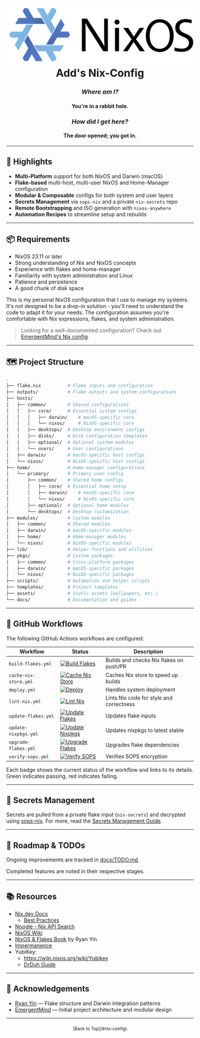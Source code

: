 <div align="center">
  <h1>
    <img width=600" src="docs/nixos.svg" /><br />
    Add's Nix-Config
  </h1>

  <h3><em>Where am I?</em></h3>
  <h4>You're in a rabbit hole.</h4>

  <h3><em>How did I get here?</em></h3>
  <h4>The door opened; you got in.</h4>
</div>

---

## 🚀 Highlights

- **Multi-Platform** support for both NixOS and Darwin (macOS)
- **Flake-based** multi-host, multi-user NixOS and Home-Manager configuration
- **Modular & Composable** configs for both system and user layers
- **Secrets Management** via `sops-nix` and a private `nix-secrets` repo
- **Remote Bootstrapping** and ISO generation with `nixos-anywhere`
- **Automation Recipes** to streamline setup and rebuilds

---

## 📦 Requirements

- NixOS 23.11 or later
- Strong understanding of Nix and NixOS concepts
- Experience with flakes and home-manager
- Familiarity with system administration and Linux
- Patience and persistence
- A good chunk of disk space

This is my personal NixOS configuration that I use to manage my systems. It's not designed to be a drop-in solution - you'll need to understand the code to adapt it for your needs. The configuration assumes you're comfortable with Nix expressions, flakes, and system administration.

> Looking for a well-documented configuration? Check out [EmergentMind's Nix config](https://github.com/EmergentMind/nix-config/tree/dev).

---

## 🗺️ Project Structure

```sh
.
├── flake.nix          # Flake inputs and configuration
├── outputs/           # Flake outputs and system configurations
├── hosts/
│   ├── common/        # Shared configurations
│   │   ├── core/      # Essential system configs
│   │   │   ├── darwin/    # macOS-specific core
│   │   │   └── nixos/     # NixOS-specific core
│   │   ├── desktops/  # Desktop environment configs
│   │   ├── disks/     # Disk configuration templates
│   │   ├── optional/  # Optional system modules
│   │   └── users/     # User configurations
│   ├── darwin/        # macOS-specific host configs
│   └── nixos/         # NixOS-specific host configs
├── home/              # Home-manager configurations
│   └── primary/       # Primary user config
│       ├── common/    # Shared home configs
│       │   ├── core/  # Essential home setup
│       │   ├── darwin/    # macOS-specific core
│       │   └── nixos/     # NixOS-specific core
│       ├── optional/  # Optional home modules
│       └── desktops/  # Desktop customization
├── modules/           # Custom modules
│   ├── common/        # Shared modules
│   ├── darwin/        # macOS-specific modules
│   ├── home/          # Home-manager modules
│   └── nixos/         # NixOS-specific modules
├── lib/               # Helper functions and utilities
├── pkgs/              # Custom packages
│   ├── common/        # Cross-platform packages
│   ├── darwin/        # macOS-specific packages
│   └── nixos/         # NixOS-specific packages
├── scripts/           # Automation and helper scripts
├── templates/         # Project templates
├── assets/            # Static assets (wallpapers, etc.)
└── docs/              # Documentation and guides
```

---

## 🔄 GitHub Workflows

The following GitHub Actions workflows are configured:

| Workflow | Status | Description |
|----------|---------|-------------|
| `build-flakes.yml` | [![Build Flakes](https://github.com/addg0/nix-config/actions/workflows/build-flakes.yml/badge.svg)](https://github.com/addg0/nix-config/actions/workflows/build-flakes.yml) | Builds and checks Nix flakes on push/PR |
| `cache-nix-store.yml` | [![Cache Nix Store](https://github.com/addg0/nix-config/actions/workflows/cache-nix-store.yml/badge.svg)](https://github.com/addg0/nix-config/actions/workflows/cache-nix-store.yml) | Caches Nix store to speed up builds |
| `deploy.yml` | [![Deploy](https://github.com/addg0/nix-config/actions/workflows/deploy.yml/badge.svg)](https://github.com/addg0/nix-config/actions/workflows/deploy.yml) | Handles system deployment |
| `lint-nix.yml` | [![Lint Nix](https://github.com/addg0/nix-config/actions/workflows/lint-nix.yml/badge.svg)](https://github.com/addg0/nix-config/actions/workflows/lint-nix.yml) | Lints Nix code for style and correctness |
| `update-flakes.yml` | [![Update Flakes](https://github.com/addg0/nix-config/actions/workflows/update-flakes.yml/badge.svg)](https://github.com/addg0/nix-config/actions/workflows/update-flakes.yml) | Updates flake inputs |
| `update-nixpkgs.yml` | [![Update Nixpkgs](https://github.com/addg0/nix-config/actions/workflows/update-nixpkgs.yml/badge.svg)](https://github.com/addg0/nix-config/actions/workflows/update-nixpkgs.yml) | Updates nixpkgs to latest stable |
| `upgrade-flakes.yml` | [![Upgrade Flakes](https://github.com/addg0/nix-config/actions/workflows/upgrade-flakes.yml/badge.svg)](https://github.com/addg0/nix-config/actions/workflows/upgrade-flakes.yml) | Upgrades flake dependencies |
| `verify-sops.yml` | [![Verify SOPS](https://github.com/addg0/nix-config/actions/workflows/verify-sops.yml/badge.svg)](https://github.com/addg0/nix-config/actions/workflows/verify-sops.yml) | Verifies SOPS encryption |

Each badge shows the current status of the workflow and links to its details. Green indicates passing, red indicates failing.

---

## 🔐 Secrets Management

Secrets are pulled from a private flake input (`nix-secrets`) and decrypted using [sops-nix](https://github.com/Mic92/sops-nix). For more, read the [Secrets Management Guide](https://unmovedcentre.com/posts/secrets-management/).

---

## 🧭 Roadmap & TODOs

Ongoing improvements are tracked in [docs/TODO.md](docs/TODO.md).

Completed features are noted in their respective stages.

---

## 📚 Resources

- [Nix.dev Docs](https://nix.dev)
  - [Best Practices](https://nix.dev/guides/best-practices)
- [Noogle - Nix API Search](https://noogle.dev/)
- [NixOS Wiki](https://wiki.nixos.org/)
- [NixOS & Flakes Book](https://nixos-and-flakes.thiscute.world/) by Ryan Yin
- [Impermanence](https://github.com/nix-community/impermanence)
- YubiKey:
  - <https://wiki.nixos.org/wiki/Yubikey>
  - [DrDuh Guide](https://github.com/drduh/YubiKey-Guide)

---

## 🙏 Acknowledgements

- [Ryan Yin](https://github.com/ryan4yin/nix-config) — Flake structure and Darwin integration patterns
- [EmergentMind](https://github.com/EmergentMind) — Initial project architecture and modular design

---

<div align="center">
  <sub>
    [Back to Top](#nix-config)
  </sub>
</div>
